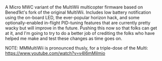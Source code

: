 A Micro MWC variant of the MultiWii multicopter firmware based on Bened1kt's fork of the original MultiWii. Includes low battery notification using the on-board LED, the ever-popular horizon hack, and some optionally-enabled in-flight PID-tuning features that are currently pretty wacky but will improve in the future. Pushing this now so that folks can get at it, and I'm going to try to do a better job of crediting the folks who have helped me make and test these changes as time goes on.

NOTE: MMMultiWii is pronounced thusly, for a triple-dose of the Multi: https://www.youtube.com/watch?v=v4I6mMilmio
